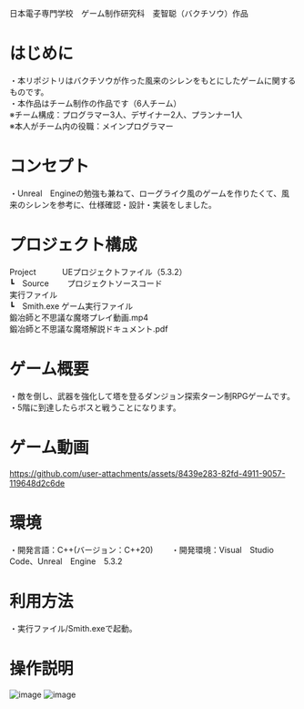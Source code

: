 日本電子専門学校　ゲーム制作研究科　麦智聪（バクチソウ）作品

# はじめに
・本リポジトリはバクチソウが作った風来のシレンをもとにしたゲームに関するものです。  
・本作品はチーム制作の作品です（6人チーム）  
※チーム構成：プログラマー3人、デザイナー2人、プランナー1人  
※本人がチーム内の役職：メインプログラマー  

# コンセプト
・Unreal　Engineの勉強も兼ねて、ローグライク風のゲームを作りたくて、風来のシレンを参考に、仕様確認・設計・実装をしました。

# プロジェクト構成
Project　　　      UEプロジェクトファイル（5.3.2）  
  ┗　Source　　    プロジェクトソースコード  
実行ファイル  
  ┗　Smith.exe     ゲーム実行ファイル  
鍛冶師と不思議な魔塔プレイ動画.mp4  
鍛冶師と不思議な魔塔解説ドキュメント.pdf
 
# ゲーム概要
・敵を倒し、武器を強化して塔を登るダンジョン探索ターン制RPGゲームです。　　
・5階に到達したらボスと戦うことになります。

# ゲーム動画

https://github.com/user-attachments/assets/8439e283-82fd-4911-9057-119648d2c6de

# 環境
・開発言語：C++(バージョン：C++20)　　
・開発環境：Visual　Studio　Code、Unreal　Engine　5.3.2

# 利用方法
・実行ファイル/Smith.exeで起動。

# 操作説明

![image](https://github.com/user-attachments/assets/d76f0437-2707-4fd7-af48-485312905e7e)
![image](https://github.com/user-attachments/assets/3ff015a6-32f7-4e7e-9024-5b71a3d0b118)


